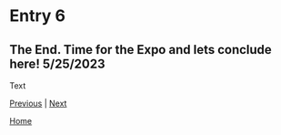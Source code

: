 # Entry 6
## The End. Time for the Expo and lets conclude here! 5/25/2023

Text

[Previous](entry05.md) | [Next](entry07.md)

[Home](../README.md)